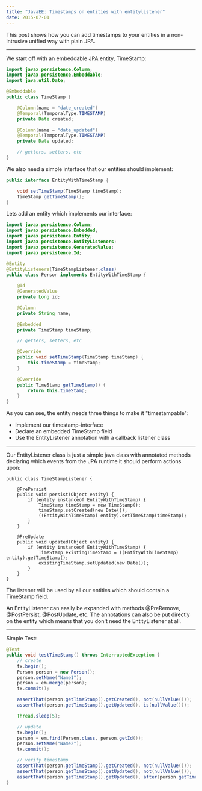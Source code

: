 ```yaml
---
title: "JavaEE: Timestamps on entities with entitylistener"
date: 2015-07-01
---
```


This post shows how you can add timestamps to your entities in a non-intrusive unified way with plain JPA.

---

We start off with an embeddable JPA entity, TimeStamp:

```java
import javax.persistence.Column;
import javax.persistence.Embeddable;
import java.util.Date;

@Embeddable
public class TimeStamp {

    @Column(name = "date_created")
    @Temporal(TemporalType.TIMESTAMP)
    private Date created;

    @Column(name = "date_updated")
    @Temporal(TemporalType.TIMESTAMP)
    private Date updated;

    // getters, setters, etc
}
```

We also need a simple interface that our entities should implement:

```java
public interface EntityWithTimeStamp {

    void setTimeStamp(TimeStamp timeStamp);
    TimeStamp getTimeStamp();
}
```

Lets add an entity which implements our interface:

```java
import javax.persistence.Column;
import javax.persistence.Embedded;
import javax.persistence.Entity;
import javax.persistence.EntityListeners;
import javax.persistence.GeneratedValue;
import javax.persistence.Id;

@Entity
@EntityListeners(TimeStampListener.class)
public class Person implements EntityWithTimeStamp {

    @Id
    @GeneratedValue
    private Long id;

    @Column
    private String name;

    @Embedded
    private TimeStamp timeStamp;

    // getters, setters, etc

    @Override
    public void setTimeStamp(TimeStamp timeStamp) {
        this.timeStamp = timeStamp;
    }

    @Override
    public TimeStamp getTimeStamp() {
        return this.timeStamp;
    }
}
```

As you can see, the entity needs three things to make it "timestampable":

* Implement our timestamp-interface
* Declare an embedded TimeStamp field
* Use the EntityListener annotation with a callback listener class

---

Our EntityListener class is just a simple java class with annotated methods declaring which events from the JPA runtime it should perform actions upon:

```
public class TimeStampListener {

    @PrePersist
    public void persist(Object entity) {
        if (entity instanceof EntityWithTimeStamp) {
            TimeStamp timeStamp = new TimeStamp();
            timeStamp.setCreated(new Date());
            ((EntityWithTimeStamp) entity).setTimeStamp(timeStamp);
        }
    }

    @PreUpdate
    public void updated(Object entity) {
        if (entity instanceof EntityWithTimeStamp) {
            TimeStamp existingTimeStamp = ((EntityWithTimeStamp) entity).getTimeStamp();
            existingTimeStamp.setUpdated(new Date());
        }
    }
}
```

The listener will be used by all our entities which should contain a TimeStamp field.

An EntityListener can easily be expanded with methods @PreRemove, @PostPersist, @PostUpdate, etc. The annotations can also be put directly on the entity which means that you don't need the EntityListener at all.

---

Simple Test:
```java
@Test
public void testTimeStamp() throws InterruptedException {
    // create
    tx.begin();
    Person person = new Person();
    person.setName("Name1");
    person = em.merge(person);
    tx.commit();

    assertThat(person.getTimeStamp().getCreated(), not(nullValue()));
    assertThat(person.getTimeStamp().getUpdated(), is(nullValue()));

    Thread.sleep(5);

    // update
    tx.begin();
    person = em.find(Person.class, person.getId());
    person.setName("Name2");
    tx.commit();

    // verify timestamp
    assertThat(person.getTimeStamp().getCreated(), not(nullValue()));
    assertThat(person.getTimeStamp().getUpdated(), not(nullValue()));
    assertThat(person.getTimeStamp().getUpdated(), after(person.getTimeStamp().getCreated()));
}
```
